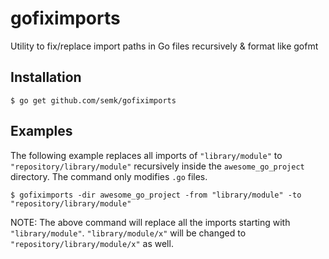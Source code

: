 # gofiximports
Utility to fix/replace import paths in Go files recursively & format like gofmt

## Installation

```
$ go get github.com/semk/gofiximports
```

## Examples

The following example replaces all imports of `"library/module"` to `"repository/library/module"`
recursively inside the `awesome_go_project` directory. The command only modifies `.go` files.

```
$ gofiximports -dir awesome_go_project -from "library/module" -to "repository/library/module"
```

NOTE: The above command will replace all the imports starting with `"library/module"`.
`"library/module/x"` will be changed to `"repository/library/module/x"` as well.
